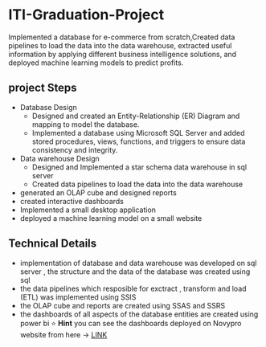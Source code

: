 # ITI-Graduation-Project
Implemented a database for e-commerce from scratch,Created data pipelines to load the data
into the data warehouse, extracted useful information by applying different business intelligence solutions, and deployed machine learning models to predict profits.
## project Steps
- Database Design
  - Designed and created an Entity-Relationship (ER) Diagram and mapping to model the database. 
  - Implemented a database using Microsoft SQL Server and added stored procedures, views, functions, and triggers to ensure data consistency and integrity.
- Data warehouse Design
  - Designed and Implemented a star schema data warehouse in sql server
  - Created data pipelines to load the data into the data warehouse 
- generated an OLAP cube and designed reports
- created interactive dashboards
- Implemented a small desktop application
- deployed a machine learning model on a small website 
## Technical Details
- implementation of database and data warehouse was developed on sql server , the structure and the data of the database was created using sql 
- the data pipelines which resposible for exctract , transform and load (ETL) was implemented using SSIS 
- the OLAP cube and reports are created using SSAS and SSRS 
- the dashboards of all aspects of the database entities are created using power bi  ⭐ **Hint** you can see the dashboards deployed on Novypro website from here -> [LINK](https://www.novypro.com/project/power-bi-73)

